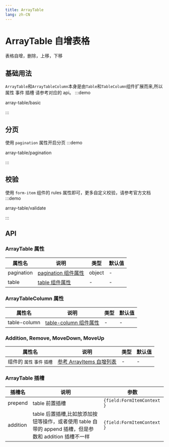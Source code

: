 ```yaml
---
title: ArrayTable
lang: zh-CN
---
```


# ArrayTable 自增表格

表格自增，删除，上移，下移

## 基础用法

`ArrayTable`和`ArrayTableColumn`本身是由`Table`和`TableColumn`组件扩展而来,所以属性 事件 插槽 请参考对应的 api。
:::demo

array-table/basic

:::

## 分页

使用 `pagination` 属性开启分页
:::demo

array-table/pagination

:::

## 校验

使用 `form-item` 组件的 rules 属性即可，更多自定义校验，请参考官方文档
:::demo

array-table/validate

:::

## API

### ArrayTable 属性

| 属性名     | 说明                                                                            | 类型   | 默认值 |
| ---------- | ------------------------------------------------------------------------------- | ------ | ------ |
| pagination | [pagination 组件属性](https://element-plus.org/zh-CN/component/pagination.html) | object | -      |
| table      | [table 组件属性](https://element-plus.org/zh-CN/component/table.html)           | -      | -      |

### ArrayTableColumn 属性

| 属性名       | 说明                                                                         | 类型 | 默认值 |
| ------------ | ---------------------------------------------------------------------------- | ---- | ------ |
| table-column | [table-column 组件属性](https://element-plus.org/zh-CN/component/table.html) | -    | -      |

### Addition, Remove, MoveDown, MoveUp

| 属性名                      | 说明                                                          | 类型 | 默认值 |
| --------------------------- | ------------------------------------------------------------- | ---- | ------ |
| 组件的 `属性` `事件` `插槽` | [参考 ArrayItems 自增列表](/zh-CN/component/array-items.html) | -    | -      |

### ArrayTable 插槽

| 插槽名   | 说明                                                                                                   | 参数                       |
| -------- | ------------------------------------------------------------------------------------------------------ | -------------------------- |
| prepend  | table 前置插槽                                                                                         | `{field:FormItemContext }` |
| addition | table 后置插槽,比如放添加按钮等操作，或者使用 table 自带的 append 插槽，但是参数和 addition 插槽不一样 | `{field:FormItemContext }` |
